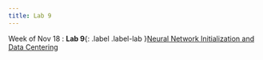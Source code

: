 ```yaml
---
title: Lab 9
---
```


Week of Nov 18
: **Lab 9**{: .label .label-lab }[Neural Network Initialization and Data Centering](../labs/lab9)
